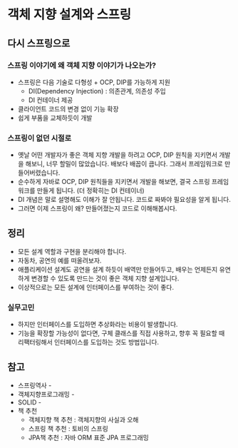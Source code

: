 # 객체 지향 설계와 스프링

## 다시 스프링으로
### 스프링 이야기에 왜 객체 지향 이야기가 나오는가?

- 스프링은 다음 기술로 다형성 + OCP, DIP를 가능하게 지원
  - DI(Dependency Injection) : 의존관계, 의존성 주입
  - DI 컨테이너 제공
- 클라이언트 코드의 변경 없이 기능 확장
- 쉽게 부품을 교체하듯이 개발

### 스프링이 없던 시절로

- 옛날 어떤 개발자가 좋은 객체 지향 개발을 하려고 OCP, DIP 원칙을 지키면서 개발을 해보니, 너무 할밀이 많았습니다. 배보다 배꼽이 큽니다. 그래서 프레임워크로 만들어버렸습니다.
- 순수하게 자바로 OCP, DIP 원칙들을 지키면서 개발을 해보면, 결국 스프링 프레임워크를 만들게 됩니다. (더 정확히는 DI 컨테이너)
- DI 개념은 말로 설명해도 이해가 잘 안됩니다. 코드로 짜봐야 필요성을 알게 됩니다.
- 그러면 이제 스프링이 왜? 만들어졌는지 코드로 이해해봅시다.

## 정리

- 모든 설계 역할과 구현을 분리해야 합니다.
- 자동차, 공연의 예를 떠올려보자.
- 애플리케이션 설계도 공연을 설계 하듯이 배역만 만들어두고, 배우는 언제든지 유연하게 변경할 수 있도록 만드는 것이 좋은 객체 지향 설계입니다.
- 이상적으로는 모든 설계에 인터페이스를 부여하는 것이 좋다.

### 실무고민

- 하지만 인터페이스를 도입하면 추상화라는 비용이 발생합니다.
- 기능을 확장할 가능성이 없다면, 구체 클래스를 직접 사용하고, 향후 꼭 필요할 때 리팩터링해서 인터페이스를 도입하는 것도 방법입니다.

## 참고

- 스프링역사 -
- 객체지향프로그래밍 -
- SOLID -
- 책 추천
  - 객체지향 책 추천 : 객체지향의 사실과 오해
  - 스프링 책 추천 : 토비의 스프링
  - JPA책 추천 : 자바 ORM 표준 JPA 프로그래밍

  

